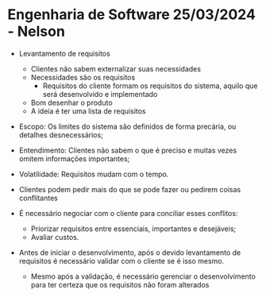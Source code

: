 # Engenharia de Software 25/03/2024 - Nelson

* Levantamento de requisitos

  * Clientes não sabem externalizar suas necessidades
  * Necessidades são os requisitos
    * Requisitos do cliente formam os requisitos do  sistema, aquilo que será desenvolvido e implementado
  * Bom desenhar o produto
  * A ideia é ter uma lista de requisitos
* Escopo: Os limites do sistema são definidos de forma precária, ou detalhes desnecessários;
* Entendimento: Clientes não sabem o que é preciso e muitas vezes omitem informações importantes;
* Volatilidade: Requisitos mudam com o tempo.
* Clientes podem pedir mais do que se pode fazer ou pedirem coisas conflitantes
* É necessário negociar com o cliente para conciliar esses conflitos:

  * Priorizar requisitos entre essenciais, importantes e desejáveis;
  * Avaliar custos.
* Antes de iniciar o desenvolvimento, após o devido levantamento de requisitos é necessário validar com o cliente se é isso mesmo.

  * Mesmo após a validação, é necessário gerenciar o desenvolvimento para ter certeza que os requisitos não foram alterados
